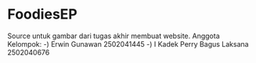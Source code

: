 # FoodiesEP
Source untuk gambar dari tugas akhir membuat website.
Anggota Kelompok:
-) Erwin Gunawan                   2502041445
-) I Kadek Perry Bagus Laksana     2502040676

